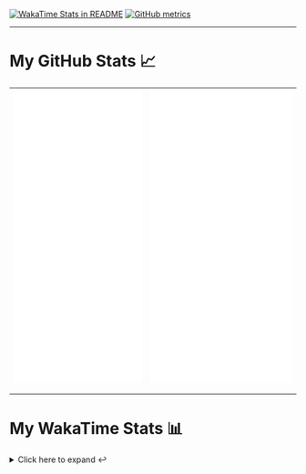 [![WakaTime Stats in README](https://github.com/LOsioChico/LOsioChico/actions/workflows/waka.yml/badge.svg)](https://github.com/LOsioChico/LOsioChico/actions/workflows/waka.yml) [![GitHub metrics](https://github.com/LOsioChico/LOsioChico/actions/workflows/metrics.yml/badge.svg)](https://github.com/LOsioChico/LOsioChico/actions/workflows/metrics.yml)

---

# My GitHub Stats 📈

| ![](./assets/metrics.svg) | ![](./assets/metrics2.svg) |
| ------------------------- | -------------------------- |

---

# My WakaTime Stats 📊

<details>
<summary>Click here to expand ↩️</summary>
<br>

<!--START_SECTION:waka-->
![Code Time](http://img.shields.io/badge/Code%20Time-2%2C194%20hrs%2053%20mins-blue)

![Lines of code](https://img.shields.io/badge/From%20Hello%20World%20I%27ve%20Written-402.0%20thousand%20lines%20of%20code-blue)

**🐱 My GitHub Data** 

> 📦 696.2 kB Used in GitHub's Storage 
 > 
> 🏆 47 Contributions in the Year 2025
 > 
> 🚫 Not Opted to Hire
 > 
> 📜 28 Public Repositories 
 > 
> 🔑 33 Private Repositories 
 > 
**I'm a Night 🦉** 

```text
🌞 Morning                614 commits         ███░░░░░░░░░░░░░░░░░░░░░░   13.87 % 
🌆 Daytime                1407 commits        ████████░░░░░░░░░░░░░░░░░   31.78 % 
🌃 Evening                1508 commits        █████████░░░░░░░░░░░░░░░░   34.06 % 
🌙 Night                  898 commits         █████░░░░░░░░░░░░░░░░░░░░   20.28 % 
```
📅 **I'm Most Productive on Thursday** 

```text
Monday                   632 commits         ████░░░░░░░░░░░░░░░░░░░░░   14.28 % 
Tuesday                  656 commits         ████░░░░░░░░░░░░░░░░░░░░░   14.82 % 
Wednesday                492 commits         ███░░░░░░░░░░░░░░░░░░░░░░   11.11 % 
Thursday                 811 commits         █████░░░░░░░░░░░░░░░░░░░░   18.32 % 
Friday                   673 commits         ████░░░░░░░░░░░░░░░░░░░░░   15.20 % 
Saturday                 746 commits         ████░░░░░░░░░░░░░░░░░░░░░   16.85 % 
Sunday                   417 commits         ██░░░░░░░░░░░░░░░░░░░░░░░   09.42 % 
```


📊 **This Week I Spent My Time On** 

```text
💬 Programming Languages: 
Astro                    1 hr 51 mins        ████████░░░░░░░░░░░░░░░░░   33.08 % 
TypeScript               1 hr                ████░░░░░░░░░░░░░░░░░░░░░   17.86 % 
JavaScript               44 mins             ███░░░░░░░░░░░░░░░░░░░░░░   13.14 % 
Java                     27 mins             ██░░░░░░░░░░░░░░░░░░░░░░░   08.00 % 
YAML                     21 mins             ██░░░░░░░░░░░░░░░░░░░░░░░   06.21 % 
```

**I Mostly Code in TypeScript** 

```text
TypeScript               33 repos            ████████████░░░░░░░░░░░░░   50.00 % 
Scala                    9 repos             ███░░░░░░░░░░░░░░░░░░░░░░   13.64 % 
JavaScript               7 repos             ███░░░░░░░░░░░░░░░░░░░░░░   10.61 % 
CSS                      5 repos             ██░░░░░░░░░░░░░░░░░░░░░░░   07.58 % 
Astro                    3 repos             █░░░░░░░░░░░░░░░░░░░░░░░░   04.55 % 
```




 Last Updated on 30/05/2025 01:08:44 UTC
<!--END_SECTION:waka-->

## </details>
